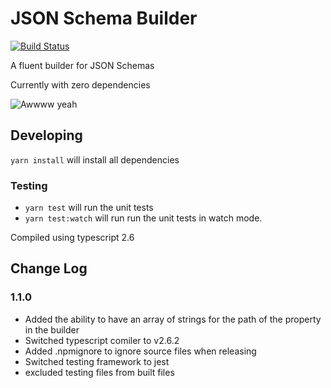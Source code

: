 # JSON Schema Builder
[![Build Status](https://travis-ci.org/enriched/ts-json-schema.svg?branch=master)](https://travis-ci.org/enriched/ts-json-schema)

A fluent builder for JSON Schemas

Currently with zero dependencies

![Awwww yeah](https://i.imgur.com/1H9wWCt.gif)

## Developing

`yarn install` will install all dependencies

### Testing
* `yarn test` will run the unit tests
* `yarn test:watch` will run run the unit tests in watch mode.

Compiled using typescript 2.6

## Change Log
### 1.1.0
* Added the ability to have an array of strings for the path of the property in the builder
* Switched typescript comiler to v2.6.2
* Added .npmignore to ignore source files when releasing
* Switched testing framework to jest
* excluded testing files from built files